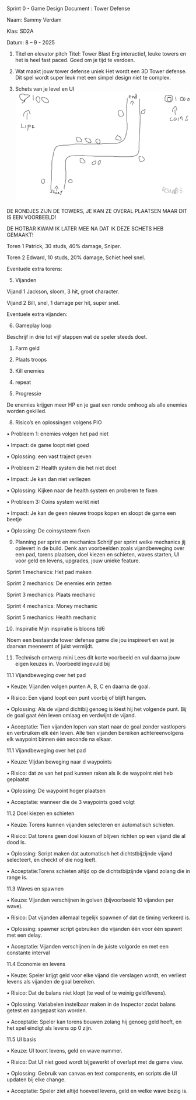 Sprint 0 - Game Design Document : Tower Defense

Naam: Sammy Verdam

Klas: SD2A

Datum: 8 – 9 - 2025

1. Titel en elevator pitch
Titel: Tower Blast
Erg interactief, leuke towers en het is heel fast paced. Goed om je tijd te verdoen.

2. Wat maakt jouw tower defense uniek
Het wordt een 3D Tower defense. Dit spel wordt super leuk met een simpel design niet te complex.

3. Schets van je level en UI
![Schets](https://github.com/Ymmas1968/Tower-Defense/blob/main/Schets.png)

DE RONDJES ZIJN DE TOWERS, JE KAN ZE OVERAL PLAATSEN MAAR DIT IS EEN VOORBEELD!

DE HOTBAR KWAM IK LATER MEE NA DAT IK DEZE SCHETS HEB GEMAAKT!

Toren 1 Patrick, 30 studs, 40% damage, Sniper.

Toren 2 Edward, 10 studs, 20% damage, Schiet heel snel.

Eventuele extra torens:

5. Vijanden

Vijand 1 Jackson, sloom, 3 hit, groot character.

Vijand 2 Bill, snel, 1 damage per hit, super snel.

Eventuele extra vijanden:

6. Gameplay loop

Beschrijf in drie tot vijf stappen wat de speler steeds doet. 

1.	Farm geld

2.	Plaats troops

3.	Kill enemies

4.	repeat

7. Progressie

De enemies krijgen meer HP en je gaat een ronde omhoog als alle enemies worden gekilled. 

8. Risico’s en oplossingen volgens PIO

•	Probleem 1: enemies volgen het pad niet

•	Impact: de game loopt niet goed

•	Oplossing: een vast traject geven

•	Probleem 2: Health system die het niet doet

•	Impact: Je kan dan niet verliezen

•	Oplossing: Kijken naar de health system en proberen te fixen

•	Probleem 3: Coins system werkt niet

•	Impact: Je kan de geen nieuwe troops kopen en sloopt de game een beetje

•	Oplossing: De coinsysteem fixen

9. Planning per sprint en mechanics
Schrijf per sprint welke mechanics jij oplevert in de build. Denk aan voorbeelden zoals vijandbeweging over een pad, torens plaatsen, doel kiezen en schieten, waves starten, UI voor geld en levens, upgrades, jouw unieke feature.

Sprint 1 mechanics: Het pad maken

Sprint 2 mechanics: De enemies erin zetten

Sprint 3 mechanics: Plaats mechanic

Sprint 4 mechanics: Money mechanic 

Sprint 5 mechanics: Health mechanic 

10. Inspiratie
Mijn inspiratie is bloons td6

Noem een bestaande tower defense game die jou inspireert en wat je daarvan meeneemt of juist vermijdt.

11. Technisch ontwerp mini
Lees dit korte voorbeeld en vul daarna jouw eigen keuzes in.
Voorbeeld ingevuld bij

11.1 Vijandbeweging over het pad

•	Keuze: Vijanden volgen punten A, B, C en daarna de goal.

•	Risico: Een vijand loopt een punt voorbij of blijft hangen.

•	Oplossing: Als de vijand dichtbij genoeg is kiest hij het volgende punt. Bij de goal gaat één leven omlaag en verdwijnt de vijand.

•	Acceptatie: Tien vijanden lopen van start naar de goal zonder vastlopers en verbruiken elk één leven. Alle tien vijanden bereiken achtereenvolgens elk waypoint binnen één seconde na elkaar.

11.1 Vijandbeweging over het pad

•	Keuze: VIjdan beweging naar d waypoints

•	Risico: dat ze van het pad kunnen raken als ik de waypoint niet heb geplaatst

•	Oplossing: De waypoint hoger plaatsen

•	Acceptatie: wanneer die de 3 waypoints goed volgt

11.2 Doel kiezen en schieten

•	Keuze: Torens kunnen vijanden selecteren en automatisch schieten.

•	Risico: Dat torens geen doel kiezen of blijven richten op een vijand die al dood is.

•	Oplossing: Script maken dat automatisch het dichtstbijzijnde vijand selecteert, en checkt of die nog leeft.

•	Acceptatie:Torens schieten altijd op de dichtstbijzijnde vijand zolang die in range is.

11.3 Waves en spawnen

•	Keuze: Vijanden verschijnen in golven (bijvoorbeeld 10 vijanden per wave).

•	Risico: Dat vijanden allemaal tegelijk spawnen of dat de timing verkeerd is.

•	Oplossing: spawner script gebruiken die vijanden één voor één spawnt met een delay.

•	Acceptatie: Vijanden verschijnen in de juiste volgorde en met een constante interval

11.4 Economie en levens

•	Keuze: Speler krijgt geld voor elke vijand die verslagen wordt, en verliest levens als vijanden de goal bereiken.

•	Risico: Dat de balans niet klopt (te veel of te weinig geld/levens).

•	Oplossing: Variabelen instelbaar maken in de Inspector zodat balans getest en aangepast kan worden.

•	Acceptatie: Speler kan torens bouwen zolang hij genoeg geld heeft, en het spel eindigt als levens op 0 zijn.

11.5 UI basis

•	Keuze: UI toont levens, geld en wave nummer.

•	Risico: Dat UI niet goed wordt bijgewerkt of overlapt met de game view.

•	Oplossing: Gebruik van canvas en text components, en scripts die UI updaten bij elke change.

•	Acceptatie: Speler ziet altijd hoeveel levens, geld en welke wave bezig is.
